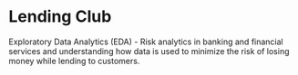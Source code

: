 # Lending Club
Exploratory Data Analytics (EDA) - Risk analytics in banking and financial services and understanding how data is used to minimize the risk of losing money while lending to customers.
